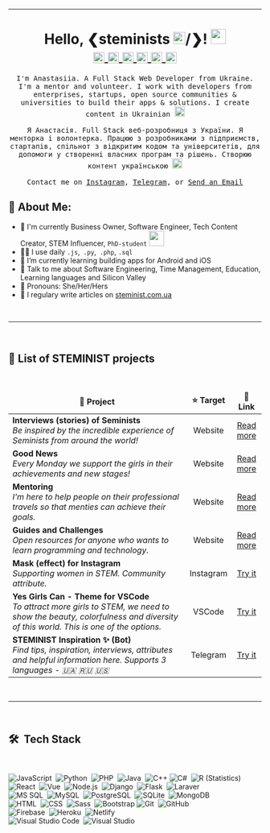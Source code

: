 <hr>
<h1 align="center">Hello, &#10094;steminists <img src="https://steminist.com.ua/wp-content/uploads/2021/06/earth.gif" width="24px">/&#10095;! <img src="https://steminist.com.ua/wp-content/uploads/2021/06/hi.gif" width="30px">
<br>
<a target="_blank" href="https://discord.gg/92FzG6K">
  <img align="center" alt="Anastasiia STEMINIST @Discord" width="22px" src="https://cdn.jsdelivr.net/npm/simple-icons@v3/icons/discord.svg" />
</a>
<a target="blank" href="https://www.instagram.com/steminist.ua">
  <img align="center" alt="Anastasiia STEMINIST @Instagram" width="22px" src="https://cdn.jsdelivr.net/npm/simple-icons@v3/icons/instagram.svg" />
</a>
<a target="blank" href="https://t.me/steminists_bot">
  <img align="center" alt="Anastasiia STEMINIST @Telegram" width="22px" src="https://cdn.jsdelivr.net/npm/simple-icons@v3/icons/telegram.svg" />
</a>
<a target="blank" href="https://www.linkedin.com/in/anastasiia-iskandarova-mala/">
  <img align="center" alt="Anastasiia STEMINIST @LinkedIN" width="22px" src="https://cdn.jsdelivr.net/npm/simple-icons@v3/icons/linkedin.svg" />
</a>
<a target="blank" href="https://twitter.com/steminist_ua">
  <img align="center" alt="Anastasiia STEMINIST @Twitter" width="22px" src="https://cdn.jsdelivr.net/npm/simple-icons@v3/icons/twitter.svg" />
</a>
<a target="blank" href="mailto:hello@steminist.com.ua">
  <img align="center" alt="Anastasiia STEMINIST @Mail" width="22px" src="https://cdn.jsdelivr.net/npm/simple-icons@v3/icons/gmail.svg" />
</a>
</h1>


<p align="center">
  <samp>
I'm Anastasiia. A Full Stack Web Developer from Ukraine. I'm a mentor and volunteer. I work with developers from enterprises, startups, open source communities & universities to build their apps & solutions. I create content in Ukrainian <img src="https://emojipedia-us.s3.dualstack.us-west-1.amazonaws.com/thumbs/120/lg/57/flag-for-ukraine_1f1fa-1f1e6.png" srcset="https://emojipedia-us.s3.dualstack.us-west-1.amazonaws.com/thumbs/240/lg/57/flag-for-ukraine_1f1fa-1f1e6.png 2x" alt="Flag: Ukraine" width="20" height="20" style="margin-bottom:-5px">
<br><br>Я Анастасія. Full Stack веб-розробниця з України. Я менторка і волонтерка. Працюю з розробниками з підприємств, стартапів, спільнот з відкритим кодом та університетів, для допомоги у створенні власних програм та рішень. Створюю контент українською <img src="https://emojipedia-us.s3.dualstack.us-west-1.amazonaws.com/thumbs/120/lg/57/flag-for-ukraine_1f1fa-1f1e6.png" srcset="https://emojipedia-us.s3.dualstack.us-west-1.amazonaws.com/thumbs/240/lg/57/flag-for-ukraine_1f1fa-1f1e6.png 2x" alt="Flag: Ukraine" width="20" height="20" style="margin-bottom:-5px">
     <br><br>Contact me on <a href="https://www.instagram.com/steminist.ua/" target="blank">Instagram</a>, <a href="https://t.me/steministUA" target="blank">Telegram</a>, or <a href="mailto:hello@steminist.com.ua" target="blank">Send an Email</a>
  </samp>
</p>

## 🤵 About Me:
- 🏦 I'm currently Business Owner, Software Engineer, Tech Content Creator, STEM Influencer, ```PhD-student``` <img src="https://media.giphy.com/media/WUlplcMpOCEmTGBtBW/giphy.gif" width="30"> 
- 👩‍💻 I use daily ```.js```,``` .py```,``` .php```, ```.sql```
- 🌱 I’m currently learning building apps for Android and iOS
- 💬 Talk to me about Software Engineering, Time Management, Education, Learning languages and Silicon Valley
- 🤝 Pronouns: She/Her/Hers
- 📝 I regulary write articles on [steminist.com.ua](https://steminist.com.ua/)
<!-- - 👯 We can connect on [Chess.com](https://www.chess.com/member/sweetxcyanide)♟ to play some games -->
<!-- - ⚡ Fun fact: Je connais un peu le français -->
<!-- - 💻 I'm a full stack web developer -->
<br>
<hr>
<br>

## 🎉 List of STEMINIST projects
<br>

<table>
  <thead align="center">
    <tr border: none;>
      <td width="70%"><b>📘 Project</b></td>
      <td><b>⭐ Target</b></td>
      <td><b>🤝 Link</b></td>
    </tr>
  </thead>
  <tbody>
    <tr>
      <td>
        <b>Interviews (stories) of Seminists</b><br>
        <i>Be inspired by the incredible experience of Seminists from around the world!</i>
      </td>
      <td align="center">Website</td>
      <td align="center"><a href="https://steminist.com.ua/category/interviews/" target="blank">Read more</a></td>
    </tr>
    <tr>
      <td>
        <b>Good News</b><br>
        <i>Every Monday we support the girls in their achievements and new stages!</i>
      </td>
      <td align="center">Website</td>
      <td align="center"><a href="https://steminist.com.ua/category/good-news/" target="blank">Read more</a></td>
    </tr>
     <tr>
      <td>
        <b>Mentoring</b><br>
        <i>I'm here to help people on their professional travels so that menties can achieve their goals.</i>
      </td>
      <td align="center">Website</td>
      <td align="center"><a href="https://steminist.com.ua/" target="blank">Read more</a></td>
    </tr>
    <tr>
      <td>
        <b>Guides and Challenges</b><br>
        <i>Open resources for anyone who wants to learn programming and technology.</i>
      </td>
      <td align="center">Website</td>
      <td align="center"><a href="https://steminist.com.ua/" target="blank">Read more</a></td>
    </tr>
    <tr>
      <td>
        <b>Mask (effect) for Instagram</b><br>
        <i>Supporting women in STEM. Community attribute.</i>
      </td>
      <td align="center">Instagram</td>
      <td align="center"><a href="https://www.instagram.com/ar/734158920692768/" target="blank">Try it</a></td>
    </tr>
    <tr>
      <td>
        <b>Yes Girls Can - Theme for VSCode</b><br>
        <i>To attract more girls to STEM, we need to show the beauty, colorfulness and diversity of this world. This is one of the options.</i>
      </td>
      <td align="center">VSCode</td>
      <td align="center"><a href="https://marketplace.visualstudio.com/items?itemName=imaotag.yesgirlscan-theme" target="blank">Try it</a></td>
    </tr>
    <tr>
      <td>
        <b>STEMINIST Inspiration ✨ (Bot)</b><br>
        <i>Find tips, inspiration, interviews, attributes and helpful information here. Supports 3 languages - 🇺🇦 🇷🇺 🇺🇸</i>
      </td>
      <td align="center">Telegram</td>
      <td align="center"><a href="" target="blank">Try it</a></td>
    </tr>
  </tbody>
</table>
<br>
<hr>
<br>

## 🛠 &nbsp;Tech Stack
<br>

![JavaScript](https://img.shields.io/badge/-JavaScript-05122A?style=flat&logo=javascript)&nbsp;
![Python](https://img.shields.io/badge/-Python-05122A?style=flat&logo=python)&nbsp;
![PHP](https://img.shields.io/badge/-PHP-05122A?style=flat&logo=php)&nbsp;
![Java](https://img.shields.io/badge/-Java-05122A?style=flat&logo=Java&logoColor=FFA518)&nbsp;
![C++](https://img.shields.io/badge/-C++-05122A?style=flat&logo=C%2B%2B&logoColor=00599C)&nbsp;![C#](https://img.shields.io/badge/-C&sharp;-05122A?style=flat&logo=CSharp&logoColor=00599C)&nbsp;
![R (Statistics)](https://img.shields.io/badge/-R-05122A?style=flat&logo=R&logoColor=276DC3)\
![React](https://img.shields.io/badge/-React-05122A?style=flat&logo=react)&nbsp;
![Vue](https://img.shields.io/badge/-Vue-05122A?style=flat&logo=vue.js)&nbsp;
![Node.js](https://img.shields.io/badge/-Node.js-05122A?style=flat&logo=node.js)&nbsp;
![Django](https://img.shields.io/badge/-Django-05122A?style=flat&logo=django&logoColor=092E20)&nbsp;
![Flask](https://img.shields.io/badge/-Flask-05122A?style=flat&logo=flask)&nbsp;
![Laraver](https://img.shields.io/badge/-Laravel-05122A?style=flat&logo=laravel&logoColor=FF2D20)&nbsp;
\
![MS SQL](https://img.shields.io/badge/-MSSQL-05122A?style=flat&logo=MicrosoftSQLServer&logoColor=CC2927)&nbsp;
![MySQL](https://img.shields.io/badge/-MySQL-05122A?style=flat&logo=MySQL&logoColor=4479A1)&nbsp;
![PostgreSQL](https://img.shields.io/badge/-PostgreSQL-05122A?style=flat&logo=PostgreSQL&logoColor=4169E1)&nbsp;
![SQLite](https://img.shields.io/badge/-SQLite-05122A?style=flat&logo=SQLite&logoColor=003B57)&nbsp;
![MongoDB](https://img.shields.io/badge/-MongoDB-05122A?style=flat&logo=MongoDB&logoColor=47A248)&nbsp;
\
![HTML](https://img.shields.io/badge/-HTML-05122A?style=flat&logo=HTML5)&nbsp;
![CSS](https://img.shields.io/badge/-CSS-05122A?style=flat&logo=CSS3&logoColor=1572B6)&nbsp;
![Sass](https://img.shields.io/badge/-Sass-05122A?style=flat&logo=Sass&logoColor=CC6699)&nbsp;
![Bootstrap](https://img.shields.io/badge/-Bootstrap-05122A?style=flat&logo=bootstrap&logoColor=563D7C)
![Git](https://img.shields.io/badge/-Git-05122A?style=flat&logo=git)&nbsp;
![GitHub](https://img.shields.io/badge/-GitHub-05122A?style=flat&logo=github)&nbsp;
\
![Firebase](https://img.shields.io/badge/-Firebase-05122A?style=flat&logo=Firebase&logoColor=FFCA28)&nbsp;
![Heroku](https://img.shields.io/badge/-Heroku-05122A?style=flat&logo=Heroku&logoColor=430098)&nbsp;
![Netlify](https://img.shields.io/badge/-Netlify-05122A?style=flat&logo=Netlify&logoColor=00C7B7)&nbsp;
\
![Visual Studio Code](https://img.shields.io/badge/-Visual%20Studio%20Code-05122A?style=flat&logo=visual-studio-code&logoColor=007ACC)&nbsp;
![Visual Studio](https://img.shields.io/badge/-Visual%20Studio%20-05122A?style=flat&logo=visual-studio&logoColor=6f59c9)&nbsp;
